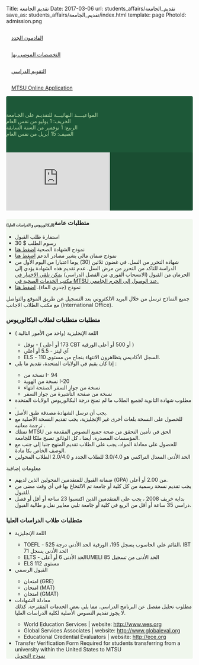 Title:          تقديم الجامعة
Date:           2017-03-06
url:            students_affairs/تقديم_الجامعة
save_as:        students_affairs/تقديم_الجامعة/index.html
template:       page
PhotoId:        admission.png

<div class="row">

<div class="col-md-3 col-sm-6 col-xs-12 text-center" style="padding: 1em;">
    <a class="btn btn-large btn-block btn-info" href="/القادمون_الجدد">القادمون الجدد</a>

</div>

<div class="col-md-3 col-sm-6 col-xs-12 text-center" style="padding: 1em;">
    <a class="btn btn-large btn-block btn-default" href="https://ru.moe.gov.sa/Search#/University/6821">التخصصات الموصى بها</a>

</div>
<div class="col-md-3 col-sm-6 col-xs-12 text-center" style="padding: 1em;">
    <a class="btn btn-large btn-block btn-default" href="/students_affairs/التقويم_الدراسي">التقويم الدراسي</a>

</div>
<div class="col-md-3 col-sm-6 col-xs-12 text-center" style="padding: 1em;">
    <a class="btn btn-large btn-block btn-info" href="https://ssb.mtsu.edu/pls/PROD/bwskalog.P_DispLoginNon">MTSU Online Application</a>
</div>
</div>


<div class="row" style="margin: 0em; background-color: #1d5838; color: #b7dba9; border-radius: 4px;">
<div class="col-md-6 col-sm-12 text-right">
    <div style="padding: 3em 0;">
    المواعيــــد النهائيـــة للتقديـم على الجـامعة <br>الخريف: 1 يوليو من نفس العام <br>الربيع: 1 نوفمبر من السنة
    السابقة <br>الصيف: 15 أبريل من نفس العام
    </div>
</div>
<div class="col-md-6 col-sm-12 text-center" style="background-color: #1a4e32;border-radius: inherit;">
    <iframe width="280" height="157" src="https://www.youtube.com/embed/tqMiUNGEGiQ" frameborder="0" allowfullscreen></iframe>
</div>
</div>


<div class="row" style="background-color: rgba(183, 219, 170, 0.2); margin: 1em 0em; border-radius: 4px;">
<div class="col-xs-12">
    <h3>متطلبات عامة<sub style="font-size: 10px;">(للبكالوريوس و الدراسات العليا)</sub></h3>
    <ul>
    <li>استمارة طلب القبول</li>
    <li>30 $ رسوم الطلب</li>
    <li>نموذج الشهادة الصحية
        <a href="http://www.mtsu.edu/healthservices/mmr_health.php">اضغط هنا</a>
    </li>
    <li>نموذج ضمان مالي يشير مصادر الدعم
        <a href="http://www.mtsu.edu/intered/documents/Undergraduate%20Financial%20Form%2013-14.pdf">اضغط هنا</a>
    </li>
    <li>شهادة التحرر من السل. في غضون ثلاثين (30) يوما اعتبارا من اليوم الأول من الدراسة للتاكد من التحرر من مرض السل.
        عدم تقديم هذه الشهادة يؤدي إلى الحرمان من القبول (الانسحاب الفوري من الفصل الدراسي)
        <u>يمكن تلقي الاختبار في مكتب الخدمات الصحية في MTSU عند الوصول إلى الحرم الجامعي.</u>
    </li>
    <li>نموذج (جدري الماء).
        <a href="http://www.mtsu.edu/healthservices/mmr_health.php">اضغط هنا</a>
    </li>
    </ul>
    <span>جميع النماذج ترسل من خلال البريد الالكتروني بعد التسجيل عن طريق الموقع والتواصل مع مكتب الطلاب الاجانب (International Office).</span>

</div>

<div class="col-xs-12">
    <h3>متطلبات متطلبات لطلاب البكالوريوس</h3>
    <ul>
    <li>اللغة الإنجليزية (واحد من الأمور التالية )</li>
    <ul>
        <li>توفل - ( 173 أو أعلى CBT أو 500 أو أعلى الورقية )</li>
        <li>آي ليتز - 5.5 أو أعلى</li>
        <li>ELS - السجل الأكاديمي يتظاهرون الانتهاء بنجاح من مستوى 110.</li>
    </ul>
    <li>إذا كان يقيم في الولايات المتحدة، تقديم ما يلي :</li>
    <ul>
        <li>نسخة من I- 94​</li>
        <li>نسخة من الهوية I-20</li>
        <li>نسخة من جواز السفر الصفحة انتهاء</li>
        <li>نسخة من صفحة التأشيرة من جواز السفر</li>
    </ul>
    <li>مطلوب شهادة الثانوية لجميع الطلاب ما لم تمنح درجة البكالوريوس الولايات المتحدة .</li>
    <li>يجب أن ترسل الشهادة مصدقة طبق الأصل.</li>
    <li>للحصول على النسخة بلغات أخرى غير الإنجليزية، يجب تقديم النسخة الأصلية مع ترجمة معانيه .</li>
    <li>تمتلك MTSU الحق في تأمين التحقق من صحة جميع النصوص المقدمة من المؤسسات المصدرة. أيضا ، كل الوثائق تصبح ملكا للجامعة.</li>
    <li>للحصول على معادلة المواد، يجب على الطلاب تقديم المنهج جنبا إلى جنب مع الوصف الخاص بكا مادة.</li>
    <li>الحد الأدنى المعدل التراكمي هو 3.0/4.0 للطلاب الجدد و 2.0/4.0 الطلاب المحولين</li>
    </ul>
    معلومات إضافية
    <ul>
    <li>ضمانة القبول للمتقدمين المحولين الذين لديهم (GPA) من 2.00 أو أعلى.</li>
    <li>يجب تقديم نسخة رسمية من كل كلية أو جامعة تم الالتحاغ بها في أي وقت مضى من للقبول.</li>
    <li>بداية خريف 2008 ، يجب على المتقدمين الذين اكتسبوا 23 ساعة أو أقل أو فصل دراسي 35 ساعة أو أقل من الربع في كلية
        أو جامعة تلبي معايير نقل و طالبة القبول.</li>
    </ul>
</div>
<div class="col-xs-12">
    <h3>متطلبات طلاب الدراسات العليا</h3>
    <ul>
    <li>اللغة الإنجليزية</li>
    <ul>
        <li>TOEFL - القائم على الحاسوب يسجل 195، الورقية الحد الأدنى درجة 525، IBT الحد الأدنى يسجل 71
        <li>ELTS - الحد الأدنى 6 أو أعلىUMELI الحد الأدنى من تسجيل 85</li>
        <li>ELS مستوى 112</li>
        </li>
    </ul>
    <li>القبول الرسمي</li>
    <ul>
        <li>امتحان (GRE)</li>
        <li>امتحان (MAT)</li>
        <li>امتحان (GMAT)</li>
    </ul>
    <li>معادلة الشهادات</li>
    مطلوب تحليل مفصل عن البرنامج الدراسي. مما يلي بعض الخدمات المقترحة. كذلك لا يجوز تقديم النصوص الأصلية لكلية الدراسات العليا.
    <ul>
        <li>World Education Services | website: <a href="http://www.wes.org">http://www.wes.org</a></li>
        <li>Global Services Associates | website:
        <a href="http://www.globaleval.org">http://www.globaleval.org</a>
        </li>
        <li>Educational Credential Evaluators | website:
        <a href="http://ece.org">http://ece.org</a>
        </li>
    </ul>
    <li>Transfer Verification Form Required for students transferring from a university within the United States to MTSU<br>
        <a href="http://www.mtsu.edu/graduate/pdf/TransferVerification2013.pdf">نموذج التحويل</a>
    </li>
    </ul>
</div>

</div>